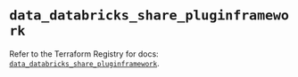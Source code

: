 # `data_databricks_share_pluginframework`

Refer to the Terraform Registry for docs: [`data_databricks_share_pluginframework`](https://registry.terraform.io/providers/databricks/databricks/1.79.0/docs/data-sources/share_pluginframework).
